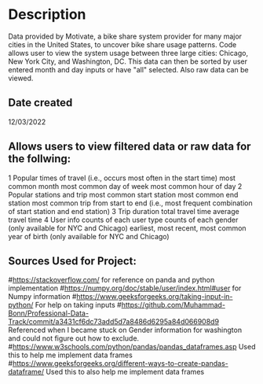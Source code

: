 # Description
Data provided by Motivate, a bike share system provider for many major cities in the United States, to uncover bike share usage patterns. Code allows user to view the system usage between three large cities: Chicago, New York City, and Washington, DC. This data can then be sorted by user entered month and day inputs or have "all" selected. Also raw data can be viewed.

## Date created
12/03/2022



## Allows users to view filtered data or raw data for the follwing:
1 Popular times of travel (i.e., occurs most often in the start time)
    most common month
    most common day of week
    most common hour of day
2 Popular stations and trip
    most common start station
    most common end station
    most common trip from start to end (i.e., most frequent combination of start station and end station)
 3 Trip duration
    total travel time
    average travel time
4 User info
    counts of each user type
    counts of each gender (only available for NYC and Chicago)
    earliest, most recent, most common year of birth (only available for NYC and Chicago)

## Sources Used for Project:
#https://stackoverflow.com/ for reference on panda and python implementation
#https://numpy.org/doc/stable/user/index.html#user for Numpy information
#https://www.geeksforgeeks.org/taking-input-in-python/ For help on taking inputs
#https://github.com/Muhammad-Bonn/Professional-Data-Track/commit/a3431cf6dc73add5d7a8486d6295a84d066908d9 Referenced when I became stuck on Gender information for washington and could not figure out how to exclude. 
#https://www.w3schools.com/python/pandas/pandas_dataframes.asp Used this to help me implement data frames 
#https://www.geeksforgeeks.org/different-ways-to-create-pandas-dataframe/ Used this to also help me implement data frames 

